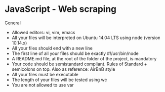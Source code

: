 # JavaScript - Web scraping

General

-    Allowed editors: vi, vim, emacs
-    All your files will be interpreted on Ubuntu 14.04 LTS using node (version 10.14.x)
-    All your files should end with a new line
-    The first line of all your files should be exactly #!/usr/bin/node
-    A README.md file, at the root of the folder of the project, is mandatory
-    Your code should be semistandard compliant. Rules of Standard + semicolons on top. Also as reference: AirBnB style
-    All your files must be executable
-    The length of your files will be tested using wc
-    You are not allowed to use var
